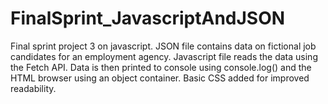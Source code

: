 # FinalSprint_JavascriptAndJSON
Final sprint project 3 on javascript. JSON file contains data on fictional job candidates for an employment agency. Javascript file reads the data using the Fetch API.  Data is then printed to console using console.log() and the HTML browser using an object container. Basic CSS added for improved readability. 
